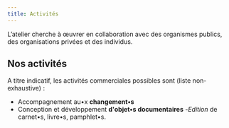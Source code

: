 ```yaml
---
title: Activités
---
```

L’atelier cherche à œuvrer en collaboration avec des organismes publics, des organisations privées et des individus.

## Nos activités

A titre indicatif, les activités commerciales possibles sont (liste non-exhaustive) :

- Accompagnement au•x **changement•s**
- Conception et développement **d'objet•s documentaires**
-*Edition* de carnet•s, livre•s, pamphlet•s.
